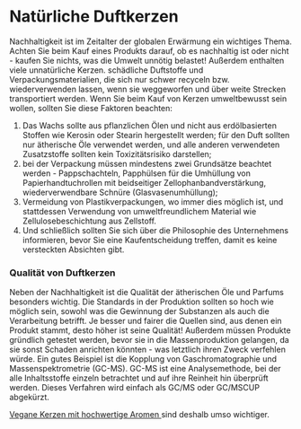 # Natürliche Duftkerzen

Nachhaltigkeit ist im Zeitalter der globalen Erwärmung ein wichtiges Thema. Achten Sie beim Kauf eines Produkts darauf, ob es nachhaltig ist oder nicht - kaufen Sie nichts, was die Umwelt unnötig belastet! Außerdem enthalten viele unnatürliche Kerzen. schädliche Duftstoffe und Verpackungsmaterialien, die sich nur schwer recyceln bzw. wiederverwenden lassen, wenn sie weggeworfen und über weite Strecken transportiert werden. Wenn Sie beim Kauf von Kerzen umweltbewusst sein wollen, sollten Sie diese Faktoren beachten:

1. Das Wachs sollte aus pflanzlichen Ölen und nicht aus erdölbasierten Stoffen wie Kerosin oder Stearin hergestellt werden; für den Duft sollten nur ätherische Öle verwendet werden, und alle anderen verwendeten Zusatzstoffe sollten kein Toxizitätsrisiko darstellen; 
2. bei der Verpackung müssen mindestens zwei Grundsätze beachtet werden - Pappschachteln, Papphülsen für die Umhüllung von Papierhandtuchrollen mit beidseitiger Zellophanbandverstärkung, wiederverwendbare Schnüre (Glasvasenumhüllung); 
3. Vermeidung von Plastikverpackungen, wo immer dies möglich ist, und stattdessen Verwendung von umweltfreundlichem Material wie Zellulosebeschichtung aus Zellstoff.
4. Und schließlich sollten Sie sich über die Philosophie des Unternehmens informieren, bevor Sie eine Kaufentscheidung treffen, damit es keine versteckten Absichten gibt.

 
### Qualität von Duftkerzen
Neben der Nachhaltigkeit ist die Qualität der ätherischen Öle und Parfums besonders wichtig. Die Standards in der Produktion sollten so hoch wie möglich sein, sowohl was die Gewinnung der Substanzen als auch die Verarbeitung betrifft. Je besser und fairer die Quellen sind, aus denen ein Produkt stammt, desto höher ist seine Qualität! Außerdem müssen Produkte gründlich getestet werden, bevor sie in die Massenproduktion gelangen, da sie sonst Schaden anrichten könnten - was letztlich ihren Zweck verfehlen würde. Ein gutes Beispiel ist die Kopplung von Gaschromatographie und Massenspektrometrie (GC-MS). GC-MS ist eine Analysemethode, bei der alle Inhaltsstoffe einzeln betrachtet und auf ihre Reinheit hin überprüft werden. Dieses Verfahren wird einfach als GC/MS oder GC/MSCUP abgekürzt.
 
[Vegane Kerzen mit hochwertige Aromen ](https://ozoi.de/collections/duftkerzen/kategorie-duftkerzen) sind deshalb umso wichtiger.
